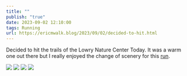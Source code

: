 ```yaml
---
title: ""
publish: "true"
date: 2023-09-02 12:10:00
tags: Running
url: https://ericmwalk.blog/2023/09/02/decided-to-hit.html
---
```


Decided to hit the trails of the Lowry Nature Center Today. It was a warm one out there but I really enjoyed the change of scenery for this [run](https://strava.com/activities/9769195149).

![](https://ericmwalk.blog/uploads/2023/bd4da974-6d0b-4828-b412-54a914d29481.jpg)
![](https://ericmwalk.blog/uploads/2023/fb4a371b-743d-425c-b84e-0a421571fc01.jpg)
![](https://ericmwalk.blog/uploads/2023/ca5e72c3-618b-44c2-a0e7-316b19882738.jpg)
![](https://ericmwalk.blog/uploads/2023/e4f5f479-fd95-4b6a-8fb0-daa48832201c.jpg)